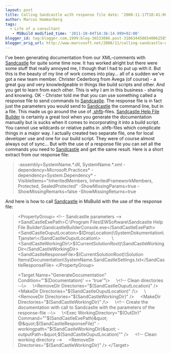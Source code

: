 ```yaml
---
layout: post
title: Calling Sandcastle with response file date: '2008-11-17T10:41:00.001+01:00'
author: Marcus Hammarberg
tags:
  - Life of a consultant
   - MSBuild modified_time: '2011-10-04T14:36:14.999+02:00'
blogger_id: tag:blogger.com,1999:blog-36533086.post-3106344506540062585
blogger_orig_url: http://www.marcusoft.net/2008/11/calling-sandcastle-with-response-file.html
---
```


I've been generating documentation from our XML-comments with
<a href="http://www.codeplex.com/Sandcastle"
target="_blank">Sandcastle</a> for quite some time now. It has worked
alright but there were some stuff that really annoyed me, I though that
I had to put up with it.
But this is the beauty of my line of work comes into play... all of a
sudden we've got a new team member. Christer Cederborg from Avega (of
course) - a great guy and very knowledgeable in things like build
scripts and other. And you get to learn from each other. This is why I
am in this business - sharing and knowing.
OK - Christer told me that you can use something called a response file
to send commands to <a href="http://www.codeplex.com/Sandcastle"
target="_blank">Sandcastle</a>. The response file is in fact just the
parameters you would send to
<a href="http://www.codeplex.com/Sandcastle"
target="_blank">Sandcastle</a> the command line, but in a file. This
made us go around the use of
<a href="http://www.codeplex.com/SHFB" target="_blank">.shfb</a>-files.
<a href="http://www.codeplex.com/SHFB" target="_blank">Sandcastle Help
File Builder</a> is certainly a great tool when you generate the
documentation manually but is sucks when it comes to incorporating it
into a build script. You cannot use wildcards or relative paths in
.shfb-files which complicate things in a major way. I actually created
two separate file, one for local developer use and one for our build
script. They were of course almost always out of sync...
But with the use of a response file you can set all the commands you
need to <a href="http://www.codeplex.com/Sandcastle"
target="_blank">Sandcastle</a> and get the same result. Here is a short
extract from our response file:

> -assembly=SystemName.\*.dll, SystemName.\*.xml
> -dependency=Microsoft.Practices\*
> -dependency=System.Dependency\*
> -VisibleItems="InheritedMembers, InheritedFrameworkMembers, Protected,
> SealedProtected"
> -ShowMissingParams=true
> -ShowMissingRemarks=false
> -ShowMissingReturns=true

And here is how to call <a href="http://www.codeplex.com/Sandcastle"
target="_blank">Sandcastle</a> in MsBuild with the use of the response
file:

> \<PropertyGroup\>
> \<!-- Sandcastle parameters --\>
>       \<SandCastleExePath\>C:\Program Files\EWSoftware\Sandcastle Help
> File Builder\SandcastleBuilderConsole.exe\</SandCastleExePath\>
>        
> \<SandCastleOuputLocation\>$(DropLocation)\SystemDokumentation\Tjanster\</SandCastleOuputLocation\>
>        
> \<SandCastleWorkingDir\>$(CurrentSolutionRoot)\SandCastleWorkingDir\</SandCastleWorkingDir\>
>         \<SandCastleResponseFile\>$(CurrentSolutionRoot)\Solution
> Items\Documentation\SystemName.SandCastleSettings.txt\</SandCastleResponseFile\>
> \</PropertyGroup\>
>
> \<Target Name="GenerateDocumentation" Condition="'$(Documentation)' ==
> 'true'"\>
>     \<!-- Clean directories --\>
>     \<RemoveDir Directories="$(SandCastleOuputLocation)" /\>
>     \<MakeDir Directories="$(SandCastleOuputLocation)" /\>
>     \<RemoveDir Directories="$(SandCastleWorkingDir)" /\>
>     \<MakeDir Directories="$(SandCastleWorkingDir)" /\>
>     \<!-- Create the documentation with call to Sandcastle with the
> parameters of the response-file --\>
>     \<Exec WorkingDirectory="$(OutDir)"
> Command="&quot;$(SandCastleExePath)&quot;
> @&quot;$(SandCastleResponseFile)&quot;
> -workingpath=&quot;$(SandCastleWorkingDir)&quot;
> -outputPath=&quot;$(SandCastleOuputLocation)&quot;" /\>
>     \<!-- Clean working directory --\>
>     \<RemoveDir Directories="$(SandCastleWorkingDir)" /\>
> \</Target\>
> <span style="color: #333333; font-size: x-small;"></span>
